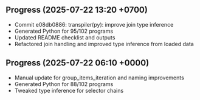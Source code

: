 ## Progress (2025-07-22 13:20 +0700)
- Commit e08db0886: transpiler(py): improve join type inference
- Generated Python for 95/102 programs
- Updated README checklist and outputs
- Refactored join handling and improved type inference from loaded data

## Progress (2025-07-22 06:10 +0000)
- Manual update for group_items_iteration and naming improvements
- Generated Python for 88/102 programs
- Tweaked type inference for selector chains


